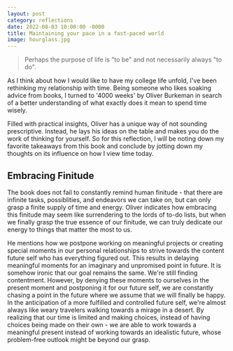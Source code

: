 ```yaml
---
layout: post
category: reflections
date: 2022-08-03 10:00:00 -0000
title: Maintaining your pace in a fast-paced world
image: hourglass.jpg
---
```


> Perhaps the purpose of life is "to be" and not necessarily always "to do".

As I think about how I would like to have my college life unfold, I've been rethinking my relationship with time. Being someone who likes
soaking advice from books, I turned to '4000 weeks' by Oliver Burkeman in search of a better understanding of what exactly does it mean 
to spend time wisely.

Filled with practical insights, Oliver has a unique way of not sounding prescriptive. Instead, he lays his ideas on the table and makes you do the work of thinking for yourself. So for this reflection, I will be noting down my favorite takeaways from this book and conclude by jotting down my thoughts on its influence on how I view time today.

## Embracing Finitude
The book does not fail to constantly remind human finitude - that there are infinite tasks, possiblities, and endeavors we can take on, but can only grasp a finite supply of time and energy. Oliver indicates how embracing this finitude may seem like surrendering to the lords of to-do lists, but when we finally grasp the true essence of our finitude, we can truly dedicate our energy to things that matter the most to us. 

He mentions how we postpone working on meaningful projects or creating special moments in our personal relationships to strive towards the content future self who has everything figured out. This results in delaying meaningful moments for an imaginary and unpromised point in future. It is somehow ironic that our goal remains the same. We're still finding contentment. However, by denying these moments to ourselves in the present moment and postponing it for our future self, we are constantly chasing a point in the future where we assume that we will finally be happy. In the anticipation of a more fulfilled and controlled future self, we're almost always like weary travelers walking towards a mirage in a desert. By realizing that our time is limited and making choices, instead of having choices being made on their own - we are able to work towards a meaningful present instead of working towards an idealistic future, whose problem-free outlook might be beyond our grasp.